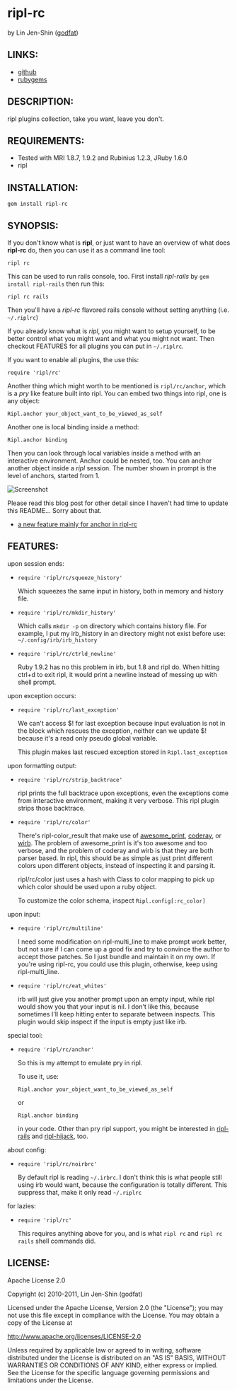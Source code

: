 # ripl-rc

by Lin Jen-Shin ([godfat](http://godfat.org))

## LINKS:

* [github](https://github.com/godfat/ripl-rc)
* [rubygems](http://rubygems.org/gems/ripl-rc)

## DESCRIPTION:

ripl plugins collection, take you want, leave you don't.

## REQUIREMENTS:

* Tested with MRI 1.8.7, 1.9.2 and Rubinius 1.2.3, JRuby 1.6.0
* ripl

## INSTALLATION:

    gem install ripl-rc

## SYNOPSIS:

If you don't know what is __ripl__, or just want to have an
overview of what does __ripl-rc__ do, then you can use it as
a command line tool:

    ripl rc

This can be used to run rails console, too. First install
_ripl-rails_ by `gem install ripl-rails` then run this:

    ripl rc rails

Then you'll have a _ripl-rc_ flavored rails console without
setting anything (i.e. `~/.riplrc`)

If you already know what is _ripl_, you might want to setup
yourself, to be better control what you might want and what
you might not want. Then checkout FEATURES for all plugins
you can put in `~/.riplrc`.

If you want to enable all plugins, the use this:

    require 'ripl/rc'

Another thing which might worth to be mentioned is
`ripl/rc/anchor`, which is a _pry_ like feature built into
ripl. You can embed two things into ripl, one is any object:

    Ripl.anchor your_object_want_to_be_viewed_as_self

Another one is local binding inside a method:

    Ripl.anchor binding

Then you can look through local variables inside a method
with an interactive environment. Anchor could be nested, too.
You can anchor another object inside a _ripl_ session. The number
shown in prompt is the level of anchors, started from 1.

![Screenshot](https://github.com/godfat/ripl-rc/raw/ripl/screenshot.png)

Please read this blog post for other detail since I haven't
had time to update this README... Sorry about that.

* [a new feature mainly for anchor in ripl-rc ](http://blogger.godfat.org/2011/06/new-feature-mainly-for-anchor-in-ripl.html)

## FEATURES:

upon session ends:

* `require 'ripl/rc/squeeze_history'`

  Which squeezes the same input in history, both in memory
  and history file.

* `require 'ripl/rc/mkdir_history'`

  Which calls `mkdir -p` on directory which contains history
  file. For example, I put my irb_history in an directory
  might not exist before use: `~/.config/irb/irb_history`

* `require 'ripl/rc/ctrld_newline'`

  Ruby 1.9.2 has no this problem in irb, but 1.8 and ripl do.
  When hitting ctrl+d to exit ripl, it would print a newline
  instead of messing up with shell prompt.

upon exception occurs:

* `require 'ripl/rc/last_exception'`

  We can't access $! for last exception because input evaluation
  is not in the block which rescues the exception, neither can we
  update $! because it's a read only pseudo global variable.

  This plugin makes last rescued exception stored in `Ripl.last_exception`

upon formatting output:

* `require 'ripl/rc/strip_backtrace'`

  ripl prints the full backtrace upon exceptions, even the
  exceptions come from interactive environment, making it
  very verbose. This ripl plugin strips those backtrace.

* `require 'ripl/rc/color'`

  There's ripl-color_result that make use of <a href="https://github.com/michaeldv/awesome_print">awesome_print</a>,
  <a href="http://coderay.rubychan.de/">coderay</a>, or <a href="https://github.com/janlelis/wirb">wirb</a>. The problem of awesome_print is it's too
  awesome and too verbose, and the problem of coderay and
  wirb is that they are both parser based. In ripl, this should
  be as simple as just print different colors upon different
  objects, instead of inspecting it and parsing it.

  ripl/rc/color just uses a hash with Class to color mapping
  to pick up which color should be used upon a ruby object.

  To customize the color schema, inspect `Ripl.config[:rc_color]`

upon input:

* `require 'ripl/rc/multiline'`

  I need some modification on ripl-multi_line to make prompt
  work better, but not sure if I can come up a good fix and
  try to convince the author to accept those patches. So I
  just bundle and maintain it on my own. If you're using
  ripl-rc, you could use this plugin, otherwise, keep using
  ripl-multi_line.

* `require 'ripl/rc/eat_whites'`

  irb will just give you another prompt upon an empty input,
  while ripl would show you that your input is nil. I don't like
  this, because sometimes I'll keep hitting enter to separate
  between inspects. This plugin would skip inspect if the input
  is empty just like irb.

special tool:

* `require 'ripl/rc/anchor'`

  So this is my attempt to emulate pry in ripl.

  To use it, use:
  <pre><code>Ripl.anchor your_object_want_to_be_viewed_as_self</code></pre>
  or
  <pre><code>Ripl.anchor binding</code></pre>
  in your code. Other than pry ripl support, you might be
  interested in <a href="https://github.com/cldwalker/ripl-rails">ripl-rails</a> and <a href="https://github.com/cldwalker/ripl-hijack">ripl-hijack</a>, too.

about config:

* `require 'ripl/rc/noirbrc'`

  By default ripl is reading `~/.irbrc`. I don't think this
  is what people still using irb would want, because the
  configuration is totally different. This suppress that,
  make it only read `~/.riplrc`

for lazies:

* `require 'ripl/rc'`

  This requires anything above for you, and is what `ripl rc`
  and `ripl rc rails` shell commands did.

## LICENSE:

Apache License 2.0

Copyright (c) 2010-2011, Lin Jen-Shin (godfat)

Licensed under the Apache License, Version 2.0 (the "License");
you may not use this file except in compliance with the License.
You may obtain a copy of the License at

<http://www.apache.org/licenses/LICENSE-2.0>

Unless required by applicable law or agreed to in writing, software
distributed under the License is distributed on an "AS IS" BASIS,
WITHOUT WARRANTIES OR CONDITIONS OF ANY KIND, either express or implied.
See the License for the specific language governing permissions and
limitations under the License.
